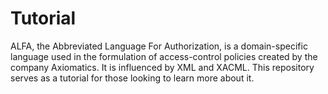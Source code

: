 # Tutorial

ALFA, the Abbreviated Language For Authorization, is a domain-specific language used in the formulation of access-control policies created by the company Axiomatics. It is influenced by XML and XACML. This repository serves as a tutorial for those looking to learn more about it.

